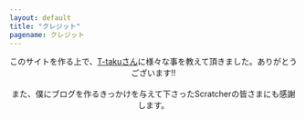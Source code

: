 ```yaml
---
layout: default
title: "クレジット"
pagename: クレジット
---
```

<center>
このサイトを作る上で、<a href="https://t-taku.github.io/">T-takuさん</a>に様々な事を教えて頂きました。ありがとうございます!!
</center><br>
<center>
また、僕にブログを作るきっかけを与えて下さったScratcherの皆さまにも感謝します。
</center>
